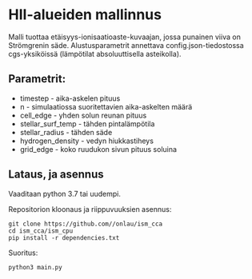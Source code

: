 # HII-alueiden mallinnus
Malli tuottaa etäisyys-ionisaatioaste-kuvaajan, jossa punainen viiva on Strömgrenin säde.
Alustusparametrit annettava config.json-tiedostossa cgs-yksiköissä (lämpötilat absoluuttisella asteikolla).

## **Parametrit:**
- timestep - aika-askelen pituus
- n - simulaatiossa suoritettavien aika-askelten määrä
- cell_edge - yhden solun reunan pituus
- stellar_surf_temp - tähden pintalämpötila
- stellar_radius - tähden säde
- hydrogen_density - vedyn hiukkastiheys
- grid_edge - koko ruudukon sivun pituus soluina

## **Lataus, ja asennus**
Vaaditaan python 3.7 tai uudempi.

Repositorion kloonaus ja riippuvuuksien asennus:
```
git clone https://github.com//onlau/ism_cca
cd ism_cca/ism_cpu
pip install -r dependencies.txt
```
Suoritus:
```
python3 main.py
```
